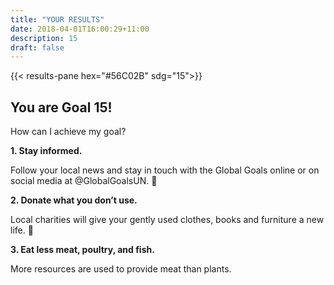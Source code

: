 ```yaml
---
title: "YOUR RESULTS"
date: 2018-04-01T16:00:29+11:00
description: 15
draft: false
---
```


{{< results-pane hex="#56C02B" sdg="15">}}

You are Goal 15!
---

How can I achieve my goal?

**1. Stay informed.** 

Follow your local news and stay in touch with the Global Goals online or on social media at @GlobalGoalsUN. 

**2. Donate what you don’t use.** 

Local charities will give your gently used clothes, books and furniture a new life. 

**3. Eat less meat, poultry, and fish.** 

More resources are used to provide meat than plants.

